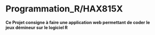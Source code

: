 # Programmation_R/HAX815X
#### Ce Projet consigne à faire une application web permettant de coder le jeux démineur sur le logiciel R
